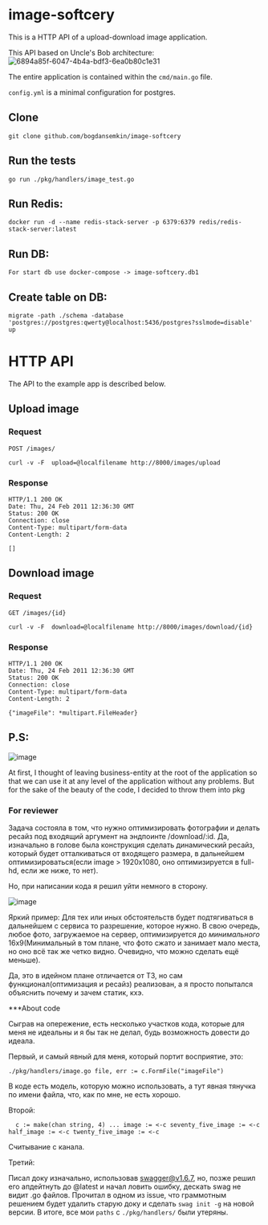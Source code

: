 # image-softcery

This is a HTTP API of a upload-download image application.

This API based on Uncle's Bob architecture: 
![6894a85f-6047-4b4a-bdf3-6ea0b80c1e31](https://user-images.githubusercontent.com/40574816/183291225-67575c43-7fdc-475f-b5e7-a2e0fb3bd2de.jpg)

The entire application is contained within the `cmd/main.go` file.

`config.yml` is a minimal configuration for postgres.

## Clone

    git clone github.com/bogdansemkin/image-softcery

## Run the tests

    go run ./pkg/handlers/image_test.go
    
## Run Redis:

    docker run -d --name redis-stack-server -p 6379:6379 redis/redis-stack-server:latest
    
## Run DB:
   
    For start db use docker-compose -> image-softcery.db1
    
## Create table on DB: 

    migrate -path ./schema -database 'postgres://postgres:qwerty@localhost:5436/postgres?sslmode=disable' up

# HTTP API

The API to the example app is described below.

## Upload image

 ### Request

`POST /images/`

    curl -v -F  upload=@localfilename http://8000/images/upload


### Response

    HTTP/1.1 200 OK
    Date: Thu, 24 Feb 2011 12:36:30 GMT
    Status: 200 OK
    Connection: close
    Content-Type: multipart/form-data
    Content-Length: 2

    []
    
 ## Download image
 
  ### Request

`GET /images/{id}`

    curl -v -F  download=@localfilename http://8000/images/download/{id}


### Response

    HTTP/1.1 200 OK
    Date: Thu, 24 Feb 2011 12:36:30 GMT
    Status: 200 OK
    Connection: close
    Content-Type: multipart/form-data
    Content-Length: 2

    {"imageFile": *multipart.FileHeader}


## P.S:
![image](https://user-images.githubusercontent.com/40574816/183312542-aded2b91-0ace-49f1-8a3d-4512ef8d3155.png)

At first, I thought of leaving business-entity at the root of the application so that we can use it at any level of the application without any problems. But for the sake of the beauty of the code, I decided to throw them into pkg

### For reviewer

Задача состояла в том, что нужно оптимизировать фотографии и делать ресайз под входящий аргумент на эндпоинте /download/:id. 
Да, изначально в голове была конструкция сделать динамический ресайз, который будет отталкиваться от входящего размера, в дальнейшем оптимизироваться(если image > 1920x1080, оно оптимизируется в full-hd, если же ниже, то нет).

Но, при написании кода я решил уйти немного в сторону.

![image](https://user-images.githubusercontent.com/40574816/183419718-da226b46-8f0d-4bc5-9856-fa913734090b.png)

Яркий пример: Для тех или иных обстоятельств будет подтягиваться в дальнейшем с сервиса то разрешение, которое нужно. В свою очередь, любое фото, загружаемое на сервер, оптимизируется до *минимального* 16х9(Минимальный в том плане, что фото сжато и занимает мало места, но оно всё так же четко видно. Очевидно, что можно сделать ещё меньше).

Да, это в идейном плане отличается от ТЗ, но сам функционал(оптимизация и ресайз) реализован, а я просто попытался объяснить почему и зачем статик, кхэ.

***About code

Сыграв на опережение, есть несколько участков кода, которые для меня не идеальны и я бы так не делал, будь возможность довести до идеала. 

Первый, и самый явный для меня, который портит восприятие, это:

`./pkg/handlers/image.go
	file, err := c.FormFile("imageFile")`
    
В коде есть модель, которую можно использовать, а тут явная тянучка по имени файла, что, как по мне, не есть хорошо.

Второй:

`	c := make(chan string, 4)
...
    image := <-c
	seventy_five_image := <-c
	half_image := <-c
	twenty_five_image := <-c
`

Считывание с канала. 

Третий:

Писал доку изначально, использовав swagger@v1.6.7, но, позже решил его апдейтнуть до @latest и начал ловить ошибку, дескать swag не видит .go файлов. Прочитал в одном из issue, что граммотным решением будет удалить старую доку и сделать `swag init -g` на новой версии. В итоге, все мои `paths` c `./pkg/handlers/` были утеряны. 
